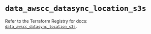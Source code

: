 # `data_awscc_datasync_location_s3s`

Refer to the Terraform Registry for docs: [`data_awscc_datasync_location_s3s`](https://registry.terraform.io/providers/hashicorp/awscc/0.70.0/docs/data-sources/datasync_location_s3s).
